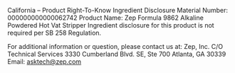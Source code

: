  
 
 
California – Product Right-To-Know Ingredient Disclosure 
Material Number: 000000000000062742 
Product Name: Zep Formula 9862 Alkaline Powdered Hot Vat Stripper 
Ingredient disclosure for this product is not required per SB 258 Regulation. 
 
For additional information or question, please contact us at: 
Zep, Inc. 
C/O Technical Services 
3330 Cumberland Blvd. SE, Ste 700 
Atlanta, GA 30339 
Email: asktech@zep.com 
 
 
 
 
